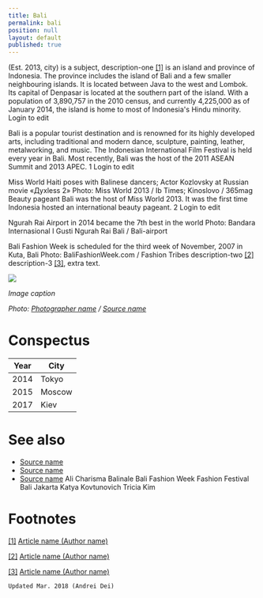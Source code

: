 ```yaml
---
title: Bali
permalink: bali
position: null
layout: default
published: true
---
```



(Est. 2013, city) is a subject, description-one <span id="a1">[\[1\]](#f1)</span> is an island and province of Indonesia. The province includes the island of Bali and a few smaller neighbouring islands. It is located between Java to the west and Lombok. Its capital of Denpasar is located at the southern part of the island. With a population of 3,890,757 in the 2010 census, and currently 4,225,000 as of January 2014, the island is home to most of Indonesia's Hindu minority. Login to edit

Bali is a popular tourist destination and is renowned for its highly developed arts, including traditional and modern dance, sculpture, painting, leather, metalworking, and music. The Indonesian International Film Festival is held every year in Bali. Most recently, Bali was the host of the 2011 ASEAN Summit and 2013 APEC. 1 Login to edit

Miss World Haiti poses with Balinese dancers; Actor Kozlovsky at Russian movie «Духless 2»
Photo: Miss World 2013 / Ib Times; Kinoslovo / 365mag
Beauty pageant
Bali was the host of Miss World 2013. It was the first time Indonesia hosted an international beauty pageant. 2 Login to edit

Ngurah Rai Airport in 2014 became the 7th best in the world
Photo: Bandara Internasional I Gusti Ngurah Rai Bali / Bali-airport

Bali Fashion Week is scheduled for the third week of November, 2007 in Kuta, Bali
Photo: BaliFashionWeek.com / Fashion Tribes
description-two <span id="a2">[\[2\]](#f2)</span> description-3 <span id="a3">[\[3\]](#f3)</span>, extra text.

![](/images/image-name.jpg)

*Image caption*

*Photo: [Photographer name](http://example.net/) / [Source name](http://example.net/)*

# Conspectus

|Year|City|
|----|---------|
|2014|Tokyo|
|2015|Moscow|
|2017|Kiev|

# See also

- [Source name](http://example.net/)
- [Source name](http://example.net/)
- [Source name](http://example.net/)
Ali Charisma
Balinale
Bali Fashion Week
Fashion Festival Bali
Jakarta
Katya Kovtunovich
Tricia Kim

# Footnotes

[[1]](#a1) <span id="f1"></span> [Article name (Author name)](http://example.net/article)

[[2]](#a2) <span id="f2"></span> [Article name (Author name)](http://example.net/article)

[[3]](#a3) <span id="f3"></span> [Article name (Author name)](http://example.net/article)

`Updated Mar. 2018 (Andrei Dei)`
